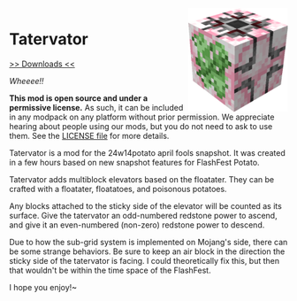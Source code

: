 <img src="src/main/resources/assets/tatervator/icon.png" align="right" width="180px"/>

# Tatervator


[>> Downloads <<](https://github.com/LemmaEOF/flashfest-potato/releases)

*Wheeee!!*

**This mod is open source and under a permissive license.** As such, it can be included in any modpack on any platform without prior permission. We appreciate hearing about people using our mods, but you do not need to ask to use them. See the [LICENSE file](LICENSE) for more details.

Tatervator is a mod for the 24w14potato april fools snapshot. It was created in a few hours based on new snapshot features for FlashFest Potato.

Tatervator adds multiblock elevators based on the floatater. They can be crafted with a floatater, floatatoes, and poisonous potatoes.

Any blocks attached to the sticky side of the elevator will be counted as its surface. Give the tatervator an odd-numbered redstone power to ascend, and
give it an even-numbered (non-zero) redstone power to descend.

Due to how the sub-grid system is implemented on Mojang's side, there can be some strange behaviors. Be sure to keep an 
air block in the direction the sticky side of the tatervator is facing. I could theoretically fix this, but then that wouldn't be within the time space of the FlashFest.

I hope you enjoy!~